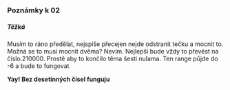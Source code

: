 ### Poznámky k 02
##### Těžká
Musím to ráno předělat, nejspíše přecejen nejde odstranit tečku a mocnit to. Možná se to musí mocnit dvěma? Nevím. Nejlepší bude vždy to převést na číslo.210000. Prostě aby to končilo těma šesti nulama. Ten range půjde do -6 a bude to fungovat

**Yay! Bez desetinných čísel funguju**